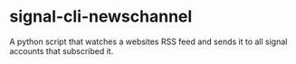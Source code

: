 # signal-cli-newschannel
A python script that watches a websites RSS feed and sends it to all signal accounts that subscribed it.
